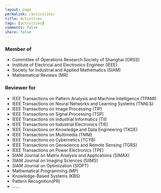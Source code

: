 ```yaml
---
layout: page
permalink: /activities/
title: Activities
tags: [activities]
comments: false
share: false
---
```



### Member of
* Committee of Operations Research Society of Shanghai (ORSS) <br>
* Institute of Electrical and Electronics Engineer (IEEE) <br>
* Society for Industrial and Applied Mathematics (SIAM) <br>
* Mathematical Reviews (MR)
  

### Reviewer for
* IEEE Transactions on Pattern Analysis and Machine Intelligence (TPAMI) <br>
* IEEE Transactions on Neural Networks and Learning Systems (TNNLS) <br>
* IEEE Transactions on Image Processing (TIP) <br>
* IEEE Transactions on Signal Processing (TSP) <br>
* IEEE Transactions on Industrial Informatics (TII) <br>
* IEEE Transactions on Industrial Electronics (TIE) <br>
* IEEE Transactions on Knowledge and Data Engineering (TKDE)<br>
* IEEE Transactions on Multimedia (TMM)<br>
* IEEE Transactions on Cybernetics (TCYB) <br>
* IEEE Transactions on Geoscience and Remote Sensing (TGRS) <br>
* IEEE Transactions on Power Electronics (TPE) <br>
* SIAM Journal on Matrix Analysis and Applications (SIMAX) <br>
* SIAM Journal on Imaging Sciences (SIIMS) <br>
* SIAM Journal on Optimization (SIOPT) <br>
* Mathematical Programming (MP) <br>
* Knowledge-Based Systems (KBS) <br>
* Pattern Recognition(PR) <br>
* ......
